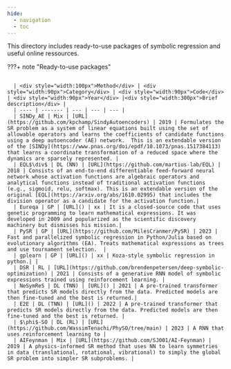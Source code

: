 ```yaml
---
hide:
  - navigation
  - toc
---
```


This directory includes ready-to-use packages of symbolic regression and useful online ressources.

???+ note "Ready-to-use packages"
    <div class="meta_for_parser tablespecs"
    style="font-size: 1pt;visibility:hidden" markdown>
    ###  Genetic programming
    </div>
    
      | <div style="width:100px">Method</div> | <div style="width:90px">Category</div> | <div style="width:90px">Code</div> | <div style="width:90px">Year</div> |<div style="width:300px">Brief description</div> |
      | ---- | ------- | --- | --- | --- |
      | SINDy_AE | Mix | [URL](https://github.com/kpchamp/SindyAutoencoders) | 2019 | Formulates the SR problem as a system of linear equations built using the set of allowable operators and learns the coefficients of candidate functions using a deep autoencoder (AE) network.  This is an extendable version of the [SINDy](https://www.pnas.org/doi/epdf/10.1073/pnas.1517384113) that learns a coordinate transformation of a reduced space where the dynamics are sparsely represented. |
      | EQL$\div$ | DL (NN) | [URL](https://github.com/martius-lab/EQL) | 2018 | Consists of an end-to-end differentiable feed-forward neural network whose activation functions are algebraic operators and analytical functions instead of traditional activation functions (e.g., sigmoid, relu, softmax). This is an extendable version of the original [EQL](https://arxiv.org/abs/1610.02995) that includes the division operator as a candidate for the activation function.|
      | Eureqa | GP | [URL]() | xx | It is a closed-source code that uses genetic programming to learn mathematical expressions. It was developed in 2009 and popularized as the scientific discovery machinery but dismisses his mission.|
      | PySR | GP | [URL](https://github.com/MilesCranmer/PySR) | 2023 | Fast and parallelized symbolic regression in Python/Julia based on evolutionary algorithms (EA). Treats mathematical expressions as trees and use tournament selection.  |
      | gplearn | GP | [URL]() | xx | Koza-style symbolic regression in python.| |
      | DSR | RL | [URL](https://github.com/brendenpetersen/deep-symbolic-optimization) | 2021 | Consists of a generative RNN model of symbolic expressions trained using reinforcement learning. |
      | NeSymReS | DL (TNN) | [URL]() | 2021 | A pre-trained transformer that predicts SR models directly from the data. Predicted models are then fine-tuned and the best is returned.|
      | E2E | DL (TNN) | [URL]() | 2022 | A pre-trained transformer that predicts SR models directly from the data. Predicted models are then fine-tuned and the best is returned. |
      | $\phi$-SO | DL (RL) | [URL](https://github.com/WassimTenachi/PhySO/tree/main) | 2023 | A RNN that uses reinforcement learning to |
      | AIFeynman | Mix | [URL](https://github.com/SJ001/AI-Feynman) | 2019 | A physics-informed SR method that uses NN to learn symmetries in data (translational, rotational, vibrational) to simply the global SR problem into simpler SR subproblems. |
